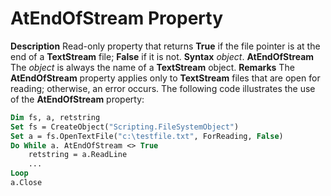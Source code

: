 
# AtEndOfStream Property



 **Description**
Read-only property that returns  **True** if the file pointer is at the end of a **TextStream** file; **False** if it is not.
 **Syntax**
 _object_. **AtEndOfStream**
The  _object_ is always the name of a **TextStream** object.
 **Remarks**
The  **AtEndOfStream** property applies only to **TextStream** files that are open for reading; otherwise, an error occurs.
The following code illustrates the use of the  **AtEndOfStream** property:



```vb
Dim fs, a, retstring
Set fs = CreateObject("Scripting.FileSystemObject")
Set a = fs.OpenTextFile("c:\testfile.txt", ForReading, False)
Do While a. AtEndOfStream <> True
    retstring = a.ReadLine
    ...
Loop
a.Close

```


